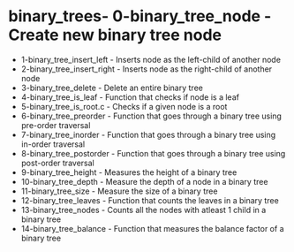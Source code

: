 # binary_trees- 0-binary_tree_node - Create new binary tree node
- 1-binary_tree_insert_left - Inserts node as the left-child of another node
- 2-binary_tree_insert_right - Inserts node as the right-child of another node
- 3-binary_tree_delete - Delete an entire binary tree
- 4-binary_tree_is_leaf - Function that checks if node is a leaf
- 5-binary_tree_is_root.c - Checks if a given node is a root
- 6-binary_tree_preorder - Function that goes through a binary tree using pre-order traversal
- 7-binary_tree_inorder - Function that goes through a binary tree using in-order traversal
- 8-binary_tree_postorder - Function that goes through a binary tree using post-order traversal
- 9-binary_tree_height - Measures the height of a binary tree
- 10-binary_tree_depth - Measure the depth of a node in a binary tree
- 11-binary_tree_size - Measure the size of a binary tree
- 12-binary_tree_leaves - Function that counts the leaves in a binary tree
- 13-binary_tree_nodes - Counts all the nodes with atleast 1 child in a binary tree
- 14-binary_tree_balance - Function that measures the balance factor of a binary tree
